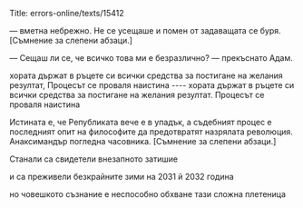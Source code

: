 Title: errors-online/texts/15412

— вметна небрежно. Не се усещаше и помен от задаващата се буря. [Съмнение за слепени абзаци.]

— Сещаш ли се, че всичко това ми е безразлично? — прекъснато Адам. 

хората държат в ръцете си всички средства за постигане на желания резултат, Процесът се проваля наистина ---- хората държат в ръцете си всички средства за постигане на желания резултат. Процесът се проваля наистина

Истината е, че Републиката вече е в упадък, а съдебният процес е последният опит на философите да предотвратят назрялата революция. Анаксимандър погледна часовника. [Съмнение за слепени абзаци.]

Станали са свидетели внезапното затишие

и са преживели безкрайните зими на 2031 й 2032 година

но човешкото съзнание е неспособно обхване тази сложна плетеница
